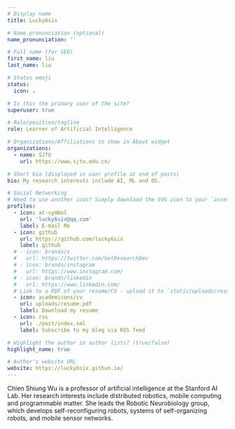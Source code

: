 ```yaml
---
# Display name
title: Lucky6six

# Name pronunciation (optional)
name_pronunciation: ''

# Full name (for SEO)
first_name: liu
last_name: liu

# Status emoji
status:
  icon: ☕️

# Is this the primary user of the site?
superuser: true

# Role/position/tagline
role: Learner of Artificial Intelligence

# Organizations/Affiliations to show in About widget
organizations:
  - name: SJTU
    url: https://www.sjtu.edu.cn/

# Short bio (displayed in user profile at end of posts)
bio: My research interests include AI, ML and OS.

# Social Networking
# Need to use another icon? Simply download the SVG icon to your `assets/media/icons/` folder.
profiles:
  - icon: at-symbol
    url: 'lucky6six@qq.com'
    label: E-mail Me
  - icon: github
    url: https://github.com/lucky6six
    label: github
  # - icon: brands/x
  #   url: https://twitter.com/GetResearchDev
  # - icon: brands/instagram
  #   url: https://www.instagram.com/
  # - icon: brands/linkedin
  #   url: https://www.linkedin.com/
  # Link to a PDF of your resume/CV - upload it to `static/uploads/resume.pdf`
  - icon: academicons/cv
    url: uploads/resume.pdf
    label: Download my resume
  - icon: rss
    url: ./post/index.xml
    label: Subscribe to my blog via RSS feed

# Highlight the author in author lists? (true/false)
highlight_name: true

# Author's website URL
website: https://lucky6six.githun.io/
---
```


Chien Shiung Wu is a professor of artificial intelligence at the Stanford AI Lab. Her research interests include
distributed robotics, mobile computing and programmable matter. She leads the Robotic Neurobiology group, which develops
self-reconfiguring robots, systems of self-organizing robots, and mobile sensor networks.
